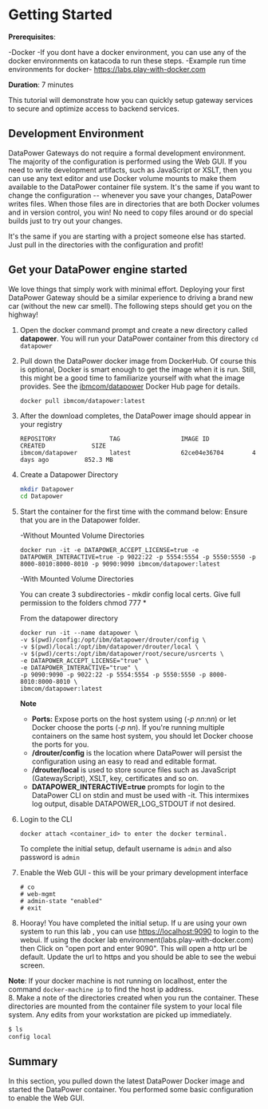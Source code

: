 # Getting Started

**Prerequisites**:

-Docker
-If you dont have a docker environment, you can use any of the docker environments on katacoda to run these steps.
-Example run time environments for docker- <https://labs.play-with-docker.com>

**Duration**: 7 minutes

This tutorial will demonstrate how you can quickly setup gateway services to secure and optimize access to backend services.

## Development Environment

DataPower Gateways do not require a formal development environment. The majority of the configuration is performed using the Web GUI. If you need to write development artifacts, such as JavaScript or XSLT, then you can use any text editor and use Docker volume mounts to make them available to the DataPower container file system. It's the same if you want to change the configuration -- whenever you save your changes, DataPower writes files. When those files are in directories that are both Docker volumes and in version control, you win! No need to copy files around or do special builds just to try out your changes.

It's the same if you are starting with a project someone else has started. Just pull in the directories with the configuration and profit!

## Get your DataPower engine started

We love things that simply work with minimal effort. Deploying your first DataPower Gateway should be a similar experience to driving a brand new car (without the new car smell). The following steps should get you on the highway!

1. Open the docker command prompt and create a new directory called **datapower**. You will run your DataPower container from this directory `cd datapower`
2. Pull down the DataPower docker image from DockerHub. Of course this is optional, Docker is smart enough to get the image when it is run. Still, this might be a good time to familiarize yourself with what the image provides. See the [ibmcom/datapower](https://hub.docker.com/r/ibmcom/datapower/) Docker Hub page for details.

    ```docker
    docker pull ibmcom/datapower:latest
    ```

3. After the download completes, the DataPower image should appear in your registry

    ```docker
    REPOSITORY               TAG                 IMAGE ID            CREATED             SIZE
    ibmcom/datapower         latest              62ce04e36704        4 days ago          852.3 MB
    ```

4. Create a Datapower Directory

    ```bash
    mkdir Datapower
    cd Datapower
    ```

5. Start the container for the first time with the command below:
    Ensure that you are in the Datapower folder.

    -Without Mounted Volume Directories

    ```docker
    docker run -it -e DATAPOWER_ACCEPT_LICENSE=true -e  DATAPOWER_INTERACTIVE=true -p 9022:22 -p 5554:5554 -p 5550:5550 -p 8000-8010:8000-8010 -p 9090:9090 ibmcom/datapower:latest
    ```

    -With Mounted Volume Directories

    You can create 3 subdirectories  -
    mkdir config local certs.
     Give full permission to the folders
    chmod 777 *

    From the datapower directory

    ```docker
    docker run -it --name datapower \
    -v $(pwd)/config:/opt/ibm/datapower/drouter/config \
    -v $(pwd)/local:/opt/ibm/datapower/drouter/local \
    -v $(pwd)/certs:/opt/ibm/datapower/root/secure/usrcerts \
    -e DATAPOWER_ACCEPT_LICENSE="true" \
    -e DATAPOWER_INTERACTIVE="true" \
    -p 9090:9090 -p 9022:22 -p 5554:5554 -p 5550:5550 -p 8000-8010:8000-8010 \
    ibmcom/datapower:latest
    ```

    **Note**

    * **Ports:** Expose ports on the host system using (_-p nn:nn_) or let Docker choose the ports (_-p nn_). If you're running multiple containers on the same host system, you should let Docker choose the ports for you.
    * **/drouter/config** is the location where DataPower will persist the configuration using an easy to read and editable format.
    * **/drouter/local** is used to store source files such as JavaScript (GatewayScript), XSLT, key, certificates and so on.
    * **DATAPOWER_INTERACTIVE=true** prompts for login to the DataPower CLI on stdin and must be used with -it. This intermixes log output, disable DATAPOWER_LOG_STDOUT if not desired.

6. Login to the CLI

    ```docker
    docker attach <container_id> to enter the docker terminal.
    ```

    To complete the initial setup, default username is `admin` and also password is `admin`

7. Enable the Web GUI - this will be your primary development interface

    ```script
    # co
    # web-mgmt
    # admin-state "enabled"
    # exit  
    ```

8. Hooray! You have completed the initial setup. If u are using your own system to run this lab , you can use <https://localhost:9090> to login to the webui.
If using the docker lab environment(labs.play-with-docker.com) then Click on "open port and enter 9090". This will open a http url be default. Update the url to https and you should be able to see the webui screen.

**Note**: If your docker machine is not running on localhost, enter the command `docker-machine ip` to find the host ip address.  
8. Make a note of the directories created when you run the container. These directories are mounted from the container file system to your local file system. Any edits from your workstation are picked up immediately.

```bash
$ ls
config local
```

## Summary

In this section, you pulled down the latest DataPower Docker image and started the DataPower container. You performed some basic configuration to enable the Web GUI.
